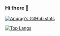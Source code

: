 ### Hi there 👋

[![Anurag's GitHub stats](https://github-readme-stats.vercel.app/api?username=Youngmi-Park&count_private=true&show_icons=true&theme=dracula)](https://github.com/anuraghazra/github-readme-stats)

[![Top Langs](https://github-readme-stats.vercel.app/api/top-langs/?username=Youngmi-Park&layout=compact&theme=dracula)](https://github.com/anuraghazra/github-readme-stats)


<!--
https://github.com/anuraghazra/github-readme-stats/blob/master/docs/readme_kr.md 
참고해서 스탯 꾸미기

**Youngmi-Park/Youngmi-Park** is a ✨ _special_ ✨ repository because its `README.md` (this file) appears on your GitHub profile.

Here are some ideas to get you started:

- 🔭 I’m currently working on ...
- 🌱 I’m currently learning ...
- 👯 I’m looking to collaborate on ...
- 🤔 I’m looking for help with ...
- 💬 Ask me about ...
- 📫 How to reach me: ...
- 😄 Pronouns: ...
- ⚡ Fun fact: ...
-->
